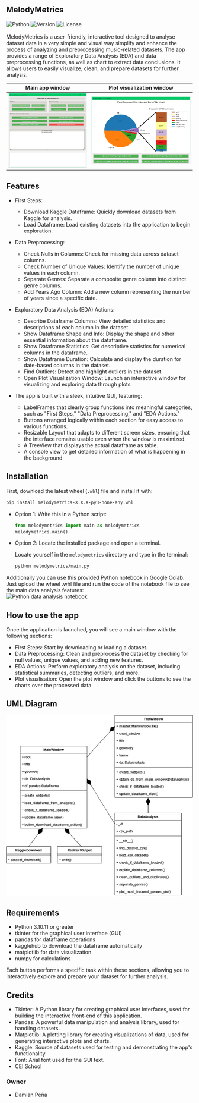 MelodyMetrics
-------------
![Python](https://badgen.net/badge/python/3.10.11/cyan?icon=pypi)
![Version](https://img.shields.io/github/v/release/big-damian/melodymetrics)
![License](https://img.shields.io/badge/license-CC%20BY--NC--SA%204.0-lightgrey)
<br>
<br>
MelodyMetrics is a user-friendly, interactive tool designed to analyse dataset data in a very simple and visual way 
simplify and enhance the process of analyzing and 
preprocessing music-related datasets. The app provides a range of Exploratory Data Analysis (EDA) and data preprocessing
functions, as well as chart to extract data conclusions. It allows users
to easily visualize, clean, and prepare datasets for further analysis.

|                            Main app window                             |                       Plot visualization window                        |
|:----------------------------------------------------------------------:|:----------------------------------------------------------------------:|
| ![Main window](melodymetrics/resources/img/main_window_screenshot.png) | ![Plot window](melodymetrics/resources/img/plot_window_screenshot.png) |

## Features
- First Steps:
  - Download Kaggle Dataframe: Quickly download datasets from Kaggle for analysis.
  - Load Dataframe: Load existing datasets into the application to begin exploration.

- Data Preprocessing:
  - Check Nulls in Columns: Check for missing data across dataset columns.
  - Check Number of Unique Values: Identify the number of unique values in each column.
  - Separate Genres: Separate a composite genre column into distinct genre columns.
  - Add Years Ago Column: Add a new column representing the number of years since a specific date.

- Exploratory Data Analysis (EDA) Actions:
  - Describe Dataframe Columns: View detailed statistics and descriptions of each column in the dataset.
  - Show Dataframe Shape and Info: Display the shape and other essential information about the dataframe.
  - Show Dataframe Statistics: Get descriptive statistics for numerical columns in the dataframe.
  - Show Dataframe Duration: Calculate and display the duration for date-based columns in the dataset.
  - Find Outliers: Detect and highlight outliers in the dataset.
  - Open Plot Visualization Window: Launch an interactive window for visualizing and exploring data through plots.

- The app is built with a sleek, intuitive GUI, featuring:
  - LabelFrames that clearly group functions into meaningful categories, such as "First Steps," "Data Preprocessing," and "EDA Actions."
  - Buttons arranged logically within each section for easy access to various functions.
  - Resizable Layout that adapts to different screen sizes, ensuring that the interface remains usable even when the window is maximized.
  - A TreeView that displays the actual dataframe as table.
  - A console view to get detailed information of what is happening in the background

## Installation
First, download the latest wheel (`.whl`) file and install it with:

  ```bash
  pip install melodymetrics-X.X.X-py3-none-any.whl
  ```

- Option 1: Write this in a Python script:

  ```python
  from melodymetrics import main as melodymetrics
  melodymetrics.main()
  ```

- Option 2: Locate the installed package and open a terminal.

  Locate yourself in the `melodymetrics` directory and type in the terminal:

  ```bash
  python melodymetrics/main.py
  ```
Additionally you can use this provided Python notebook in Google Colab. Just upload the wheel .whl file and run the code of the notebook file to see the main data analysis features:
<br>
![Python data analysis notebook](melodymetrics/resources/MelodyMetrics_DataAnalysis_example_usage_notebook.ipynb.rename)

## How to use the app
Once the application is launched, you will see a main window with the following sections:
  - First Steps: Start by downloading or loading a dataset.
  - Data Preprocessing: Clean and preprocess the dataset by checking for null values, unique values, and adding new features.
  - EDA Actions: Perform exploratory analysis on the dataset, including statistical summaries, detecting outliers, and more.
  - Plot visualisation: Open the plot window and click the buttons to see the charts over the processed data

## UML Diagram
![UML Diagram](./melodymetrics/resources/uml/UML.jpg)

## Requirements
  - Python 3.10.11 or greater
  - tkinter for the graphical user interface (GUI)
  - pandas for dataframe operations
  - kagglehub to download the dataframe automatically
  - matplotlib for data visualization
  - numpy for calculations

Each button performs a specific task within these sections, allowing you to interactively explore and prepare your dataset for further analysis.

## Credits
- Tkinter: A Python library for creating graphical user interfaces, used for building the interactive front-end of this application.
- Pandas: A powerful data manipulation and analysis library, used for handling datasets.
- Matplotlib: A plotting library for creating visualizations of data, used for generating interactive plots and charts.
- Kaggle: Source of datasets used for testing and demonstrating the app's functionality.
- Font: Arial font used for the GUI text.
- CEI School 

### Owner
- Damian Peña
